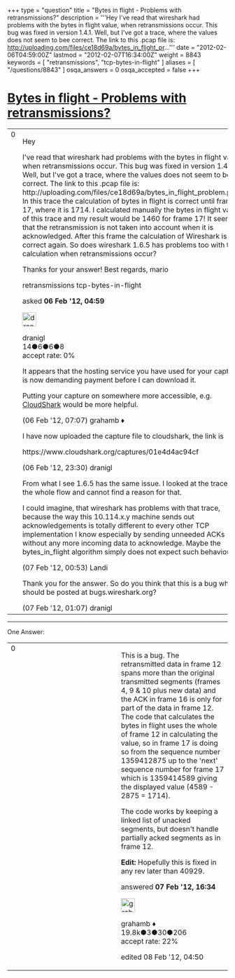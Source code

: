 +++
type = "question"
title = "Bytes in flight - Problems with retransmissions?"
description = '''Hey I&#x27;ve read that wireshark had problems with the bytes in flight value, when retransmissions occur. This bug was fixed in version 1.4.1. Well, but I&#x27;ve got a trace, where the values does not seem to bee correct. The link to this .pcap file is: http://uploading.com/files/ce18d69a/bytes_in_flight_pr...'''
date = "2012-02-06T04:59:00Z"
lastmod = "2012-02-07T16:34:00Z"
weight = 8843
keywords = [ "retransmissions", "tcp-bytes-in-flight" ]
aliases = [ "/questions/8843" ]
osqa_answers = 0
osqa_accepted = false
+++

<div class="headNormal">

# [Bytes in flight - Problems with retransmissions?](/questions/8843/bytes-in-flight-problems-with-retransmissions)

</div>

<div id="main-body">

<div id="askform">

<table id="question-table" style="width:100%;"><colgroup><col style="width: 50%" /><col style="width: 50%" /></colgroup><tbody><tr class="odd"><td style="width: 30px; vertical-align: top"><div class="vote-buttons"><div id="post-8843-score" class="post-score" title="current number of votes">0</div><div id="favorite-count" class="favorite-count"></div></div></td><td><div id="item-right"><div class="question-body"><p>Hey</p><p>I've read that wireshark had problems with the bytes in flight value, when retransmissions occur. This bug was fixed in version 1.4.1. Well, but I've got a trace, where the values does not seem to bee correct. The link to this .pcap file is: http://uploading.com/files/ce18d69a/bytes_in_flight_problem.pcap/<br />
In this trace the calculation of bytes in flight is correct until frame 17, where it is 1714. I calculated manually the bytes in flight values of this trace and my result would be 1460 for frame 17! It seems that the retransmission is not taken into account when it is acknowledged. After this frame the calculation of Wireshark is correct again. So does wireshark 1.6.5 has problems too with this calculation when retransmissions occur?</p><p>Thanks for your answer! Best regards, mario</p></div><div id="question-tags" class="tags-container tags">retransmissions tcp-bytes-in-flight</div><div id="question-controls" class="post-controls"></div><div class="post-update-info-container"><div class="post-update-info post-update-info-user"><p>asked <strong>06 Feb '12, 04:59</strong></p><img src="https://secure.gravatar.com/avatar/128b142c3a9292444f555b1aad741960?s=32&amp;d=identicon&amp;r=g" class="gravatar" width="32" height="32" alt="dranigl&#39;s gravatar image" /><p>dranigl<br />
<span class="score" title="14 reputation points">14</span><span title="6 badges"><span class="badge1">●</span><span class="badgecount">6</span></span><span title="6 badges"><span class="silver">●</span><span class="badgecount">6</span></span><span title="8 badges"><span class="bronze">●</span><span class="badgecount">8</span></span><br />
<span class="accept_rate" title="Rate of the user&#39;s accepted answers">accept rate:</span> <span title="dranigl has no accepted answers">0%</span> </br></p></div></div><div id="comments-container-8843" class="comments-container"><span id="8846"></span><div id="comment-8846" class="comment"><div id="post-8846-score" class="comment-score"></div><div class="comment-text"><p>It appears that the hosting service you have used for your capture is now demanding payment before I can download it.</p><p>Putting your capture on somewhere more accessible, e.g. <a href="http://www.cloudshark.org">CloudShark</a> would be more helpful.</p></div><div id="comment-8846-info" class="comment-info"><span class="comment-age">(06 Feb '12, 07:07)</span> grahamb ♦</div></div><span id="8867"></span><div id="comment-8867" class="comment"><div id="post-8867-score" class="comment-score"></div><div class="comment-text"><p>I have now uploaded the capture file to cloudshark, the link is</p><p>https://www.cloudshark.org/captures/01e4d4ac94cf</p></div><div id="comment-8867-info" class="comment-info"><span class="comment-age">(06 Feb '12, 23:30)</span> dranigl</div></div><span id="8871"></span><div id="comment-8871" class="comment"><div id="post-8871-score" class="comment-score"></div><div class="comment-text"><p>From what I see 1.6.5 has the same issue. I looked at the trace at the whole flow and cannot find a reason for that.</p><p>I could imagine, that wireshark has problems with that trace, because the way this 10.114.x.y machine sends out acknowledgements is totally different to every other TCP implementation I know especially by sending unneeded ACKs without any more incoming data to acknowledge. Maybe the bytes_in_flight algorithm simply does not expect such behaviour</p></div><div id="comment-8871-info" class="comment-info"><span class="comment-age">(07 Feb '12, 00:53)</span> Landi</div></div><span id="8872"></span><div id="comment-8872" class="comment"><div id="post-8872-score" class="comment-score"></div><div class="comment-text"><p>Thank you for the answer. So do you think that this is a bug which should be posted at bugs.wireshark.org?</p></div><div id="comment-8872-info" class="comment-info"><span class="comment-age">(07 Feb '12, 01:07)</span> dranigl</div></div></div><div id="comment-tools-8843" class="comment-tools"></div><div class="clear"></div><div id="comment-8843-form-container" class="comment-form-container"></div><div class="clear"></div></div></td></tr></tbody></table>

------------------------------------------------------------------------

<div class="tabBar">

<span id="sort-top"></span>

<div class="headQuestions">

One Answer:

</div>

</div>

<span id="8880"></span>

<div id="answer-container-8880" class="answer">

<table style="width:100%;"><colgroup><col style="width: 50%" /><col style="width: 50%" /></colgroup><tbody><tr class="odd"><td style="width: 30px; vertical-align: top"><div class="vote-buttons"><div id="post-8880-score" class="post-score" title="current number of votes">0</div></div></td><td><div class="item-right"><div class="answer-body"><p>This is a bug. The retransmitted data in frame 12 spans more than the original transmitted segments (frames 4, 9 &amp; 10 plus new data) and the ACK in frame 16 is only for part of the data in frame 12. The code that calculates the bytes in flight uses the whole of frame 12 in calculating the value, so in frame 17 is doing so from the sequence number 1359412875 up to the 'next' sequence number for frame 17 which is 1359414589 giving the displayed value (4589 - 2875 = 1714).</p><p>The code works by keeping a linked list of unacked segments, but doesn't handle partially acked segments as in frame 12.</p><p><strong>Edit:</strong> Hopefully this is fixed in any rev later than 40929.</p></div><div class="answer-controls post-controls"></div><div class="post-update-info-container"><div class="post-update-info post-update-info-user"><p>answered <strong>07 Feb '12, 16:34</strong></p><img src="https://secure.gravatar.com/avatar/d2a7e24ca66604c749c7c88c1da8ff78?s=32&amp;d=identicon&amp;r=g" class="gravatar" width="32" height="32" alt="grahamb&#39;s gravatar image" /><p>grahamb ♦<br />
<span class="score" title="19834 reputation points"><span>19.8k</span></span><span title="3 badges"><span class="badge1">●</span><span class="badgecount">3</span></span><span title="30 badges"><span class="silver">●</span><span class="badgecount">30</span></span><span title="206 badges"><span class="bronze">●</span><span class="badgecount">206</span></span><br />
<span class="accept_rate" title="Rate of the user&#39;s accepted answers">accept rate:</span> <span title="grahamb has 274 accepted answers">22%</span></p></div><div class="post-update-info post-update-info-edited"><p>edited 08 Feb '12, 04:50</p></div></div><div id="comments-container-8880" class="comments-container"></div><div id="comment-tools-8880" class="comment-tools"></div><div class="clear"></div><div id="comment-8880-form-container" class="comment-form-container"></div><div class="clear"></div></div></td></tr></tbody></table>

</div>

<div class="paginator-container-left">

</div>

</div>

</div>

